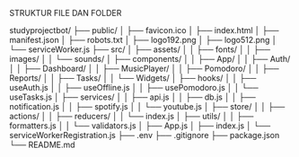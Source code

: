 STRUKTUR FILE DAN FOLDER

studyprojectbot/
├── public/
│   ├── favicon.ico
│   ├── index.html
│   ├── manifest.json
│   ├── robots.txt
│   ├── logo192.png
│   ├── logo512.png
│   └── serviceWorker.js
├── src/
│   ├── assets/
│   │   ├── fonts/
│   │   ├── images/
│   │   └── sounds/
│   ├── components/
│   │   ├── App/
│   │   ├── Auth/
│   │   ├── Dashboard/
│   │   ├── MusicPlayer/
│   │   ├── Pomodoro/
│   │   ├── Reports/
│   │   ├── Tasks/
│   │   └── Widgets/
│   ├── hooks/
│   │   ├── useAuth.js
│   │   ├── useOffline.js
│   │   ├── usePomodoro.js
│   │   └── useTasks.js
│   ├── services/
│   │   ├── api.js
│   │   ├── db.js
│   │   ├── notification.js
│   │   ├── spotify.js
│   │   └── youtube.js
│   ├── store/
│   │   ├── actions/
│   │   ├── reducers/
│   │   └── index.js
│   ├── utils/
│   │   ├── formatters.js
│   │   └── validators.js
│   ├── App.js
│   ├── index.js
│   └── serviceWorkerRegistration.js
├── .env
├── .gitignore
├── package.json
└── README.md

